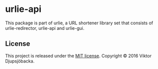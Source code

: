 # urlie-api

This package is part of urlie, a URL shortener library set that consists of urlie-redirector, urlie-api and urlie-gui.

## License

This project is released under the [MIT license](https://github.com/crocodele/urlie-redirector/blob/master/LICENSE.md). Copyright © 2016 Viktor Djupsjöbacka.
